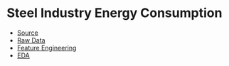 <p>
<h1>Steel Industry Energy Consumption</h1>
<ul>
  <li><a href="https://archive.ics.uci.edu/ml/datasets/Steel+Industry+Energy+Consumption+Dataset#">Source</a></li>
  <li><a href="https://github.com/das-ankur/Steel-Energy-Consumption/tree/main/raw_data">Raw Data</a></li>
  <li><a href="https://github.com/das-ankur/Steel-Energy-Consumption/tree/main/Feature%20Engineering">Feature Engineering</a></li>
  <li><a href="#">EDA</a></li>
</ul>
